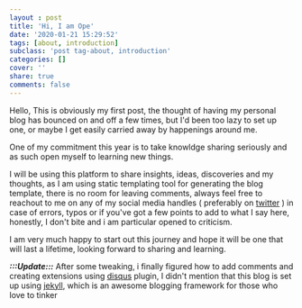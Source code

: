 ```yaml
---
layout : post
title: 'Hi, I am Ope'
date: '2020-01-21 15:29:52'
tags: [about, introduction]
subclass: 'post tag-about, introduction'
categories: []
cover: ''
share: true
comments: false
---
```

Hello, This is obviously my first post, the thought of having my personal blog has bounced on and off a few times, but I'd been too lazy to set up one, or maybe I get easily carried away by happenings around me.

<!--more-->

One of my commitment this year is to take knowldge sharing seriously and as such open myself to learning new things.

I will be using this platform to share insights, ideas, discoveries and my thoughts, as I am using static templating tool for generating the blog template, there is no room for leaving comments, always feel free to reachout to me on any of my social media handles ( preferably on [twitter][twitter] ) in case of errors, typos or if you've got a few points to add to what I say here, honestly, I don't bite and i am particular opened to criticism.

I am very much happy to start out this journey and hope it will be one that will last a lifetime, looking forward to sharing and learning.

***:::Update:::*** After some tweaking, i finally figured how to add comments and creating extensions using [disqus](https://disqus.com/) plugin, I didn't mention that this blog is set up using [jekyll](https://jekyllrb.com/), which is an awesome blogging framework for those who love to tinker

[twitter]:      http://twitter.com/ope_fago